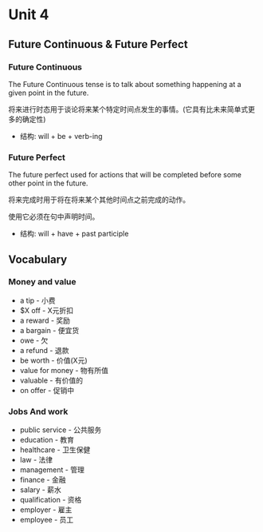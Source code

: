 # Unit 4

## Future Continuous & Future Perfect

### Future Continuous

The Future Continuous tense is to talk about something happening at a given point in the future.

将来进行时态用于谈论将来某个特定时间点发生的事情。(它具有比未来简单式更多的确定性)

- 结构: will + be + verb-ing

### Future Perfect

The future perfect used for actions that will be completed before some other point in the future.

将来完成时用于将在将来某个其他时间点之前完成的动作。

使用它必须在句中声明时间。

- 结构: will + have + past participle

## Vocabulary

### Money and value

- a tip - 小费
- $X off - X元折扣
- a reward - 奖励
- a bargain - 便宜货
- owe - 欠
- a refund - 退款
- be worth - 价值(X元)
- value for money - 物有所值
- valuable - 有价值的
- on offer - 促销中

### Jobs And work

- public service - 公共服务
- education - 教育
- healthcare - 卫生保健
- law - 法律
- management - 管理
- finance - 金融
- salary - 薪水
- qualification - 资格
- employer - 雇主
- employee - 员工